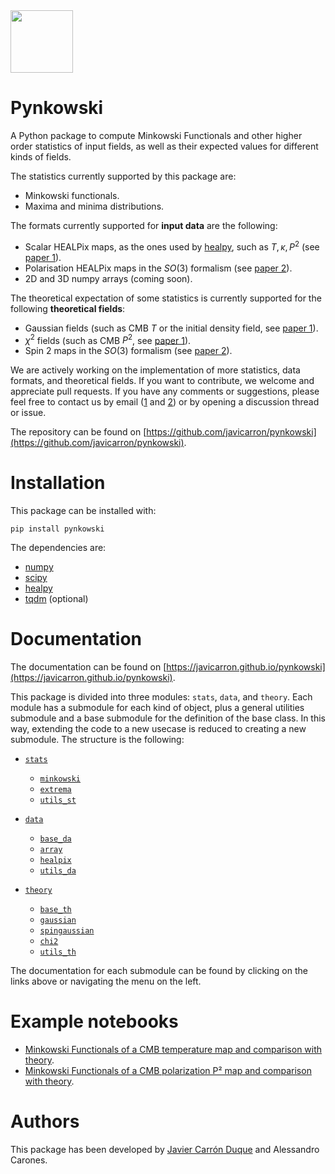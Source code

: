 <img src="logo.png" width="100"> 

# Pynkowski

A Python package to compute Minkowski Functionals and other higher order statistics of input fields, as well as their expected values for different kinds of fields.

The statistics currently supported by this package are:

- Minkowski functionals.
- Maxima and minima distributions.

The formats currently supported for **input data** are the following:

- Scalar HEALPix maps, as the ones used by [healpy](https://healpy.readthedocs.io/), such as $T, \kappa, P^2$ (see [paper 1](https://arxiv.org/abs/2211.07562)).
- Polarisation HEALPix maps in the $SO(3)$ formalism (see [paper 2](https://arxiv.org/abs/2301.13191)).
- 2D and 3D numpy arrays (coming soon).

The theoretical expectation of some statistics is currently supported for the following **theoretical fields**:

- Gaussian fields (such as CMB $T$ or the initial density field, see [paper 1](https://arxiv.org/abs/2211.07562)).
- $\chi^2$ fields (such as CMB $P^2$, see [paper 1](https://arxiv.org/abs/2211.07562)).
- Spin 2 maps in the $SO(3)$ formalism (see [paper 2](https://arxiv.org/abs/2301.13191)).

We are actively working on the implementation of more statistics, data formats, and theoretical fields. If you want to contribute, we welcome and appreciate pull requests. 
If you have any comments or suggestions, please feel free to contact us by email ([1](mailto:javier.carron@csic.es) and [2](mailto:alessandro.carones@roma2.infn.it )) or by opening a discussion thread or issue.

The repository can be found on [https://github.com/javicarron/pynkowski](https://github.com/javicarron/pynkowski).

# Installation

This package can be installed with: 
```
pip install pynkowski
```

The dependencies are:

- [numpy](https://numpy.org/)
- [scipy](https://scipy.org/)
- [healpy](https://healpy.readthedocs.io/)
- [tqdm](https://github.com/tqdm/tqdm) (optional)

# Documentation

The documentation can be found on [https://javicarron.github.io/pynkowski](https://javicarron.github.io/pynkowski).

This package is divided into three modules: `stats`, `data`, and `theory`. Each module has a submodule for each kind of object, plus a general utilities submodule and a base submodule for the definition of the base class. In this way, extending the code to a new usecase is reduced to creating a new submodule. The structure is the following:

- [`stats`](https://javicarron.github.io/pynkowski/pynkowski/stats.html)
    - [`minkowski`](https://javicarron.github.io/pynkowski/pynkowski/stats/minkowski.html)
    - [`extrema`](https://javicarron.github.io/pynkowski/pynkowski/stats/extrema.html)
    - [`utils_st`](https://javicarron.github.io/pynkowski/pynkowski/stats/utils_st.html)

- [`data`](https://javicarron.github.io/pynkowski/pynkowski/data.html)
    - [`base_da`](https://javicarron.github.io/pynkowski/pynkowski/data/base_da.html)
    - [`array`](https://javicarron.github.io/pynkowski/pynkowski/data/array.html)
    - [`healpix`](https://javicarron.github.io/pynkowski/pynkowski/data/healpix.html)
    - [`utils_da`](https://javicarron.github.io/pynkowski/pynkowski/data/utils_da.html)
  
- [`theory`](https://javicarron.github.io/pynkowski/pynkowski/theory.html)
    - [`base_th`](https://javicarron.github.io/pynkowski/pynkowski/theory/base_th.html)
    - [`gaussian`](https://javicarron.github.io/pynkowski/pynkowski/theory/gaussian.html)
    - [`spingaussian`](https://javicarron.github.io/pynkowski/pynkowski/theory/spingaussian.html)
    - [`chi2`](https://javicarron.github.io/pynkowski/pynkowski/theory/chi2.html)
    - [`utils_th`](https://javicarron.github.io/pynkowski/pynkowski/theory/utils_th.html)

The documentation for each submodule can be found by clicking on the links above or navigating the menu on the left.

# Example notebooks

- [Minkowski Functionals of a CMB temperature map and comparison with theory](https://github.com/javicarron/pynkowski/blob/main/examples/Temperature.ipynb).
- [Minkowski Functionals of a CMB polarization P² map and comparison with theory](https://github.com/javicarron/pynkowski/blob/main/examples/P2.ipynb).

# Authors

This package has been developed by [Javier Carrón Duque](https://www.javiercarron.com) and Alessandro Carones.

